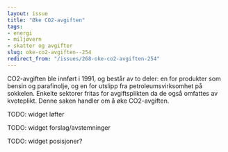 ```yaml
---
layout: issue
title: "Øke CO2-avgiften"
tags:
- energi
- miljøvern
- skatter og avgifter
slug: oke-co2-avgiften--254
redirect_from: "/issues/268-oke-co2-avgiften-254"
---
```


CO2-avgiften ble innført i 1991, og består av to deler: en for produkter som bensin og parafinolje, og en for utslipp fra petroleumsvirksomhet på sokkelen. Enkelte sektorer fritas for avgiftsplikten da de også omfattes av kvoteplikt. Denne saken handler om å øke CO2-avgiften.

TODO: widget løfter

TODO: widget forslag/avstemninger

TODO: widget posisjoner?

